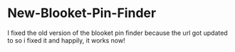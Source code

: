 # New-Blooket-Pin-Finder
I fixed the old version of the blooket pin finder because the url got updated to so i fixed it and happily, it works now!
